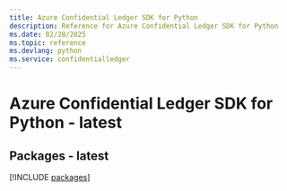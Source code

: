 ```yaml
---
title: Azure Confidential Ledger SDK for Python
description: Reference for Azure Confidential Ledger SDK for Python
ms.date: 02/28/2025
ms.topic: reference
ms.devlang: python
ms.service: confidentialledger
---
```

# Azure Confidential Ledger SDK for Python - latest
## Packages - latest
[!INCLUDE [packages](confidential-ledger-index.md)]